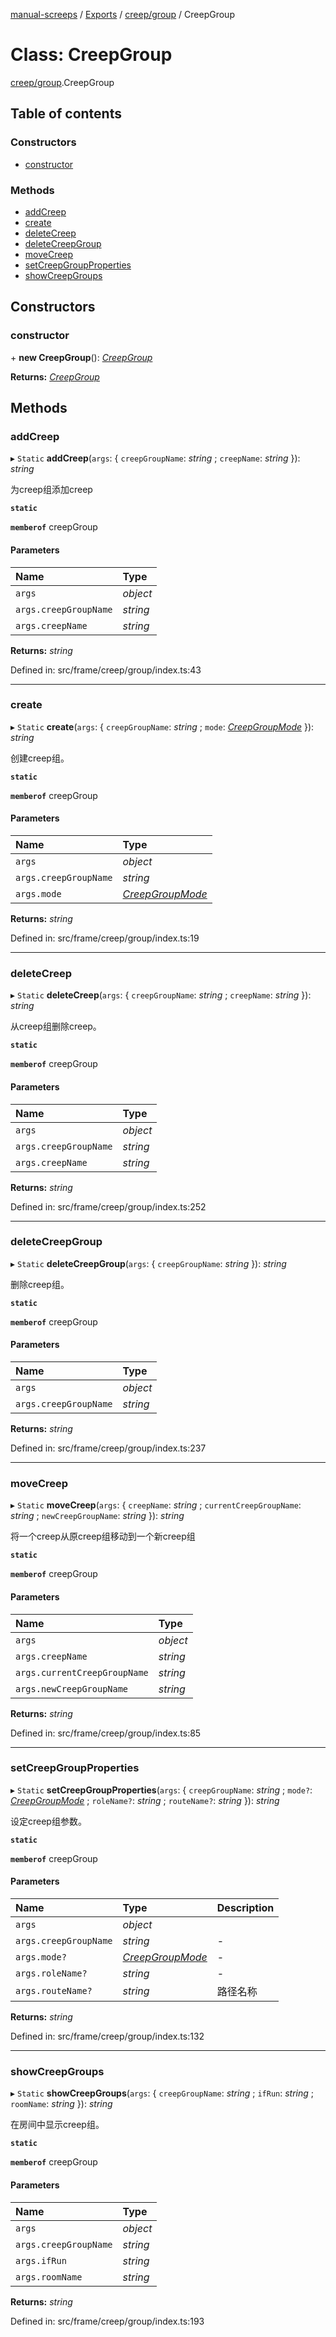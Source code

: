 [manual-screeps](../README.md) / [Exports](../modules.md) / [creep/group](../modules/creep_group.md) / CreepGroup

# Class: CreepGroup

[creep/group](../modules/creep_group.md).CreepGroup

## Table of contents

### Constructors

- [constructor](creep_group.creepgroup.md#constructor)

### Methods

- [addCreep](creep_group.creepgroup.md#addcreep)
- [create](creep_group.creepgroup.md#create)
- [deleteCreep](creep_group.creepgroup.md#deletecreep)
- [deleteCreepGroup](creep_group.creepgroup.md#deletecreepgroup)
- [moveCreep](creep_group.creepgroup.md#movecreep)
- [setCreepGroupProperties](creep_group.creepgroup.md#setcreepgroupproperties)
- [showCreepGroups](creep_group.creepgroup.md#showcreepgroups)

## Constructors

### constructor

\+ **new CreepGroup**(): [*CreepGroup*](creep_group.creepgroup.md)

**Returns:** [*CreepGroup*](creep_group.creepgroup.md)

## Methods

### addCreep

▸ `Static` **addCreep**(`args`: { `creepGroupName`: *string* ; `creepName`: *string*  }): *string*

为creep组添加creep

**`static`**

**`memberof`** creepGroup

#### Parameters

| Name | Type |
| :------ | :------ |
| `args` | *object* |
| `args.creepGroupName` | *string* |
| `args.creepName` | *string* |

**Returns:** *string*

Defined in: src/frame/creep/group/index.ts:43

___

### create

▸ `Static` **create**(`args`: { `creepGroupName`: *string* ; `mode`: [*CreepGroupMode*](../modules/creep_group_type.md#creepgroupmode)  }): *string*

创建creep组。

**`static`**

**`memberof`** creepGroup

#### Parameters

| Name | Type |
| :------ | :------ |
| `args` | *object* |
| `args.creepGroupName` | *string* |
| `args.mode` | [*CreepGroupMode*](../modules/creep_group_type.md#creepgroupmode) |

**Returns:** *string*

Defined in: src/frame/creep/group/index.ts:19

___

### deleteCreep

▸ `Static` **deleteCreep**(`args`: { `creepGroupName`: *string* ; `creepName`: *string*  }): *string*

从creep组删除creep。

**`static`**

**`memberof`** creepGroup

#### Parameters

| Name | Type |
| :------ | :------ |
| `args` | *object* |
| `args.creepGroupName` | *string* |
| `args.creepName` | *string* |

**Returns:** *string*

Defined in: src/frame/creep/group/index.ts:252

___

### deleteCreepGroup

▸ `Static` **deleteCreepGroup**(`args`: { `creepGroupName`: *string*  }): *string*

删除creep组。

**`static`**

**`memberof`** creepGroup

#### Parameters

| Name | Type |
| :------ | :------ |
| `args` | *object* |
| `args.creepGroupName` | *string* |

**Returns:** *string*

Defined in: src/frame/creep/group/index.ts:237

___

### moveCreep

▸ `Static` **moveCreep**(`args`: { `creepName`: *string* ; `currentCreepGroupName`: *string* ; `newCreepGroupName`: *string*  }): *string*

将一个creep从原creep组移动到一个新creep组

**`static`**

**`memberof`** creepGroup

#### Parameters

| Name | Type |
| :------ | :------ |
| `args` | *object* |
| `args.creepName` | *string* |
| `args.currentCreepGroupName` | *string* |
| `args.newCreepGroupName` | *string* |

**Returns:** *string*

Defined in: src/frame/creep/group/index.ts:85

___

### setCreepGroupProperties

▸ `Static` **setCreepGroupProperties**(`args`: { `creepGroupName`: *string* ; `mode?`: [*CreepGroupMode*](../modules/creep_group_type.md#creepgroupmode) ; `roleName?`: *string* ; `routeName?`: *string*  }): *string*

设定creep组参数。

**`static`**

**`memberof`** creepGroup

#### Parameters

| Name | Type | Description |
| :------ | :------ | :------ |
| `args` | *object* |  |
| `args.creepGroupName` | *string* | - |
| `args.mode?` | [*CreepGroupMode*](../modules/creep_group_type.md#creepgroupmode) | - |
| `args.roleName?` | *string* | - |
| `args.routeName?` | *string* | 路径名称 |

**Returns:** *string*

Defined in: src/frame/creep/group/index.ts:132

___

### showCreepGroups

▸ `Static` **showCreepGroups**(`args`: { `creepGroupName`: *string* ; `ifRun`: *string* ; `roomName`: *string*  }): *string*

在房间中显示creep组。

**`static`**

**`memberof`** creepGroup

#### Parameters

| Name | Type |
| :------ | :------ |
| `args` | *object* |
| `args.creepGroupName` | *string* |
| `args.ifRun` | *string* |
| `args.roomName` | *string* |

**Returns:** *string*

Defined in: src/frame/creep/group/index.ts:193
